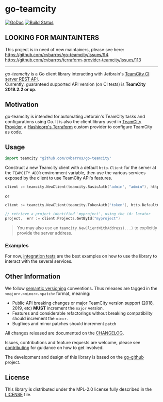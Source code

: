 # go-teamcity #

[![GoDoc](https://godoc.org/github.com/cvbarros/go-teamcity/github?status.svg)](https://godoc.org/github.com/cvbarros/go-teamcity) [![Build Status](https://travis-ci.com/cvbarros/go-teamcity.svg?branch=master)](https://travis-ci.com/cvbarros/go-teamcity)


## LOOKING FOR MAINTAINTERS ##

This project is in need of new maintainers, please see here:  
https://github.com/cvbarros/go-teamcity/issues/94.  
https://github.com/cvbarros/terraform-provider-teamcity/issues/113

---
_go-teamcity_ is a Go client library interacting with Jetbrain's [TeamCity CI server REST API](https://confluence.jetbrains.com/display/TCD10/REST+API).  
Currently, guaranteed supported API version (on CI tests) is **TeamCity 2019.2.2 or up**.

## Motivation ##
go-teamcity is intended for automating Jetbrain's TeamCity tasks and configurations using Go.
It is also the client library used in [TeamCity Provider](https://github.com/cvbarros/terraform-provider-teamcity), a [Hashicorp's Terraform](https://www.terraform.io) custom provider to configure TeamCity as code.

## Usage ##

```go
import teamcity "github.com/cvbarros/go-teamcity"
```

Construct a new Teamcity client with a default `http.Client` for the server at the `TEAMCITY_ADDR` environment variable, then use the various services exposed by the client to use TeamCity API's features.

```go
client := teamcity.NewClient(teamcity.BasicAuth("admin", "admin"), http.DefaultClient)
```
or
```go
client := teamcity.NewClient(teamcity.TokenAuth("token"), http.DefaultClient)
``` 
```go
// retrieve a project identified 'myproject', using the id: locator
project,  err := client.Projects.GetById("myproject")
```

> You may also use an `teamcity.NewClientWithAddress(...)` to explicitly provide the server address.

### Examples ###

For now, [integration tests](https://github.com/cvbarros/go-teamcity/search?q=filename%3A*_test.go&unscoped_q=filename%3A*_test.go) are the best examples on how to use the library to interact with the several services.

## Other Information ##

We follow [semantic versioning](https://semver.org) conventions. Thus releases are tagged in the `<major>.<minor>.<patch>` format, meaning:

- Public API breaking changes or major TeamCity version support (2018, 2019, etc) **MUST** increment the `major` version.
- Features and considerable refactorings without breaking compatibility should increment the `minor`.
- Bugfixes and minor patches should increment `patch`

All changes released are documented on the [CHANGELOG](CHANGELOG.MD).  

Issues, contributions and feature requests are welcome, please see [contributing](CONTRIBUTING.MD) for guidance on how to get involved.

The development and design of this library is based on the [go-github](https://github.com/google/go-github) project.

## License ##

This library is distributed under the MPL-2.0 license fully described in the [LICENSE](./LICENSE) file.
